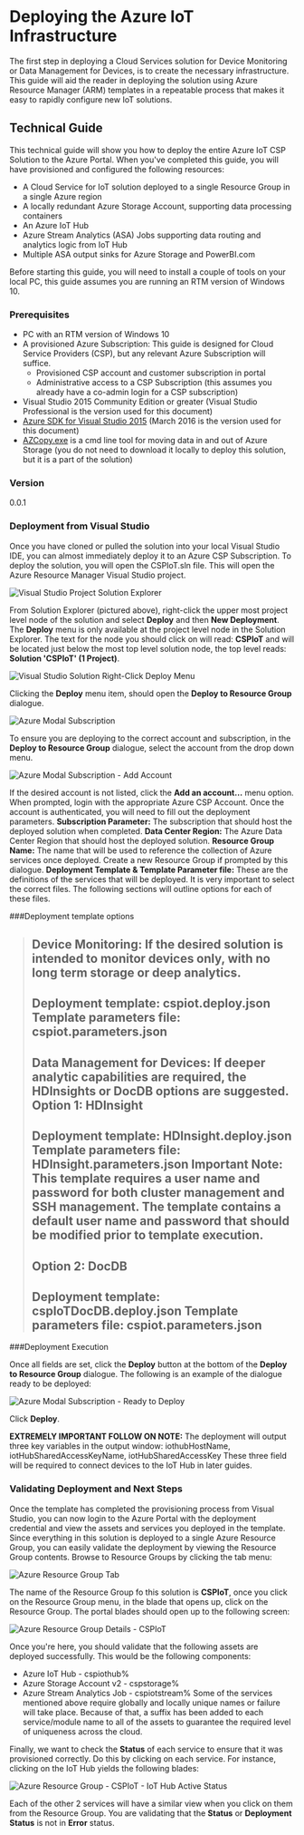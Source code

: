 # Deploying the Azure IoT Infrastructure

The first step in deploying a Cloud Services solution for Device Monitoring or Data Management for Devices, is to create the necessary infrastructure. This guide will aid the reader in deploying the solution using Azure Resource Manager (ARM) templates in a repeatable process that makes it easy to rapidly configure new IoT solutions.

## Technical Guide

This technical guide will show you how to deploy the entire Azure IoT CSP Solution to the Azure Portal.  When you've completed this guide, you will have provisioned and configured the following resources:

+	A Cloud Service for IoT solution deployed to a single Resource Group in a single Azure region
+	A locally redundant Azure Storage Account, supporting data processing containers
+	An Azure IoT Hub
+	Azure Stream Analytics (ASA) Jobs supporting data routing and analytics logic from IoT Hub
+	Multiple ASA output sinks for Azure Storage and PowerBI.com


Before starting this guide, you will need to install a couple of tools on your local PC, this guide assumes you are running an RTM version of Windows 10.  

### Prerequisites

+  PC with an RTM version of Windows 10
+  A provisioned Azure Subscription: This guide is designed for Cloud Service Providers (CSP), but any relevant Azure Subscription will suffice.
     + Provisioned CSP account and customer subscription in portal
     + Administrative access to a CSP Subscription (this assumes you already have a co-admin login for a CSP subscription)
+  Visual Studio 2015 Community Edition or greater (Visual Studio Professional is the version used for this document) 
+  [Azure SDK for Visual Studio 2015] (March 2016 is the version used for this document)
+  [AZCopy.exe] is a cmd line tool for moving data in and out of Azure Storage (you do not need to download it locally to deploy this solution, but it is a part of the solution)

### Version
0.0.1

### Deployment from Visual Studio

Once you have cloned or pulled the solution into your local Visual Studio IDE, you can almost immediately deploy it to an Azure CSP Subscription. To deploy the solution, you will open the CSPIoT.sln file. This will open the Azure Resource Manager Visual Studio project.

![Visual Studio Project Solution Explorer](https://znnfxg-ch3302.files.1drv.com/y3mad3srz2YjPgxZGXuCmMDV6AxWqe6DZDh5cRqio_4TM_3x-5CYavrVbv0Rs443O9ImdhPVbgdHZ2CB9RdK7JvENrsovF03hkxmEg7IDvOklixS4eLhTbVXB8B6lHEduMpWvjqnCqIlSE6xEzCP_wogOPX0cTjAaUtUvBYhJUkYsE?width=256&height=227&cropmode=none)


From Solution Explorer (pictured above), right-click the upper most project level node of the solution and select  **Deploy** and then **New Deployment**.  The **Deploy** menu is only available at the project level node in the Solution Explorer.  The text for the node you should click on will read: **CSPIoT** and will be located just below the most top level solution node, the top level reads:  **Solution 'CSPIoT' (1 Project)**.

![Visual Studio Solution Right-Click Deploy Menu](https://znnhxg-ch3302.files.1drv.com/y3msATpjVVmw19FwGyfbZNoPBterJlZX7XijvPR6KclZUhhDkUabnjAzSG76Ap9w0WTR2hD_zwUFYO4JpdahlgIT_9miQjkULIdkiAq3BinU-7hY650Mmc-6eaV18_8QqkhRD3vHhgCNUwt1R9Q8FX-U6OHa1dKdr47f7yb7QH9KSs?width=256&height=253&cropmode=none)

Clicking the **Deploy** menu item, should open the **Deploy to Resource Group** dialogue. 

![Azure Modal Subscription](https://znncxg-ch3302.files.1drv.com/y3m99jLRdxXxMwS_1Deg1kHs2_z_-bJyMhpVd1Sgyg8E4K2r4gvYygLY8CEe7imKuOZjJTOKQjnjDcf9GSLnbmOtULRMtUmb4ZMl0RB42YCFMlaauWM4ThQZ84qSDysYVprM2hvTssx-M5VclwxtmLq16X6py7Br1sq9_7q9WI8eJg?width=256&height=235&cropmode=none)


To ensure you are deploying to the correct account and subscription, in the **Deploy to Resource Group** dialogue, select the account from the drop down menu. 

![Azure Modal Subscription - Add Account](https://znnbxg-ch3302.files.1drv.com/y3mF8qIwbfPHr26B_3YX7Ffox1S7L9lTCTsYO3K_0UrJFbPSkXx82Zv_Zrif_DTe1jDettC_90YptlMEGZDAyIQGqTFl4jwnORolm1BLHZAmTGFyIXrPXMF4nGJuqZUvBW6syO0jkRgZi49oOX-WGdfBWKY7t7a6Q9KAc4P3QULQLw?width=256&height=236&cropmode=none)

If the desired account is not listed, click the **Add an account…** menu option. When prompted, login with the appropriate Azure CSP Account. 
Once the account is authenticated, you will need to fill out the deployment parameters.
**Subscription Parameter:** The subscription that should host the deployed solution when completed.
**Data Center Region:** The Azure Data Center Region that should host the deployed solution.
**Resource Group Name:** The name that will be used to reference the collection of Azure services once deployed. Create a new Resource Group if prompted by this dialogue. 
**Deployment Template & Template Parameter file:** These are the definitions of the services that will be deployed. It is very important to select the correct files. The following sections will outline options for each of these files.

###Deployment template options
> **Device Monitoring:** If the desired solution is intended to monitor devices only, with no long term storage or deep analytics.
> -----------------------
> Deployment template: cspiot.deploy.json
> Template parameters file: cspiot.parameters.json
> -----------------------
>
> **Data Management for Devices:** If deeper analytic capabilities are required, the HDInsights or DocDB options are suggested.
> **Option 1: HDInsight**
> -----------------------
> Deployment template: HDInsight.deploy.json
> Template parameters file: HDInsight.parameters.json 
> **Important Note:** This template requires a user name and password for both cluster management and SSH management. The template contains a default user name and password that should be modified prior to template execution.
> -----------------------
>
> **Option 2: DocDB**
> -----------------------
> Deployment template: cspIoTDocDB.deploy.json
> Template parameters file: cspiot.parameters.json
> -----------------------
>


###Deployment Execution

Once all fields are set, click the **Deploy** button at the bottom of the **Deploy to Resource Group** dialogue. The following is an example of the dialogue ready to be deployed:

![Azure Modal Subscription - Ready to Deploy](https://1xnkxg-ch3302.files.1drv.com/y3m_bTfIjM2GpSP_wotFKqLCEFs_k-yNC7NCzsuxjlApMo8CJe_RosMm-_0NxVKbVmBMmlUC8kC7G5z4GvPOuQGWiTXfFq7tTzdFA_OkILd5RZRVGlQP5KkAhflMyFqyP3YpbAIdUVKojnhlJd3wEeId1K4nAHlSxexu6iYzUJjKvQ?width=256&height=223&cropmode=none)

Click **Deploy**.  

**EXTREMELY IMPORTANT FOLLOW ON NOTE:** The deployment will output three key variables in the output window: iothubHostName, iotHubSharedAccessKeyName, iotHubSharedAccessKey These three field will be required to connect devices to the IoT Hub in later guides.

### Validating Deployment and Next Steps

Once the template has completed the provisioning process from Visual Studio, you can now login to the Azure Portal with the deployment credential and view the assets and services you deployed in the template.  Since everything in this solution is deployed to a single Azure Resource Group, you can easily validate the deployment by viewing the Resource Group contents.  Browse to Resource Groups by clicking the tab menu:

![Azure Resource Group Tab](https://03nfxg-ch3302.files.1drv.com/y3mn2wgs2u8SWb2Nk0qZH5lU2OQVDA8oPFUpdhw0MT9Z6r41JTAA4S3dfzDnLnIAFOmA_hyQ-WmXhsxSEuwRNik6wDE__Dp1sTMPpCHzplO8emrvOwPIeUq6saWcqCjP93YD-Pjug0JqIlQARaoTOA8cLP24-B2yM6DEGIwlYg8v4k?width=660&height=209&cropmode=none)

The name of the Resource Group fo this solution is **CSPIoT**, once you click on the Resource Group menu, in the blade that opens up, click on the Resource Group.  The portal blades should open up to the following screen:

![Azure Resource Group Details - CSPIoT](https://03nixg-ch3302.files.1drv.com/y3miLHUa3b4QFuThQP8FlZhZBI8efHs7CqTXuW5NJM1MwRVjtohK5qII3pFDWXmwDs1DX9UJbqChULEZ4d-STMtWtZH0QtsIKEQi7_qq4Qac5iro6OORpPZxpJ2SNAi62fl5OG3D8vUtiFo1WPiLUMhbrbehTfxfQFKvXRHRn-SfF8?width=660&height=367&cropmode=none)

Once you're here, you should validate that the following assets are deployed successfully.  This would be the following components:
+	Azure IoT Hub - cspiothub%
+	Azure Storage Account v2 - cspstorage%
+	Azure Stream Analytics Job - cspiotstream%
Some of the services mentioned above require globally and locally unique names or failure will take place.  Because of that, a suffix has been added to each service/module name to all of the assets to guarantee the required level of uniqueness across the cloud.  

Finally, we want to check the **Status** of each service to ensure that it was provisioned correctly.   Do this by clicking on each service.  For instance, clicking on the IoT Hub yields the following blades:

![Azure Resource Group - CSPIoT - IoT Hub Active Status](https://0nnmxg-ch3302.files.1drv.com/y3mE0tNvU_mQFivOow5fSIr3JKTdsl_d4DJHDgf8B_Pll4-HBZuH8Rz4Nm5dOz46VzoTiPlw8JkBcS2cPmRRIbTfjoUnQ5xXb_TVHOpHQwgaRgzjZ4gKLc7nU25ikPpGd9-mW3CVWBFAlXpBos9gm6l4F8dWoBZW0l1g5vxQN07J9U?width=660&height=370&cropmode=none)

Each of the other 2 services will have a similar view when you click on them from the Resource Group.  You are validating that the **Status** or **Deployment Status** is not in **Error** status.











[//]: # (These are reference links used in the body of this note and get stripped out when the markdown processor does its job. There is no need to format nicely because it shouldn't be seen. Thanks SO - http://stackoverflow.com/questions/4823468/store-comments-in-markdown-syntax)
   [Azure SDK for Visual Studio 2015]: <https://go.microsoft.com/fwlink/?linkid=746481&clcid=0x409>
   [AZCopy.exe]: <http://aka.ms/downloadazcopy>
